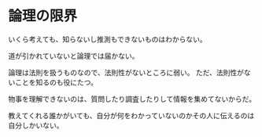 # 論理の限界

いくら考えても、知らないし推測もできないものはわからない。

道が引かれていないと論理では届かない。

論理は法則を扱うものなので、法則性がないところに弱い。
ただ、法則性がないことを知るのも役にたつ。

物事を理解できないのは、質問したり調査したりして情報を集めてないからだ。

教えてくれる誰かがいても、自分が何をわかっていないのかその人に伝えるのは自分しかいない。
